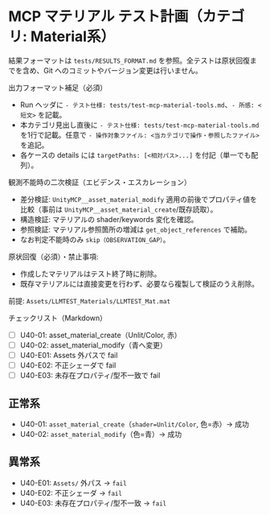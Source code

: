 # MCP マテリアル テスト計画（カテゴリ: Material系）

結果フォーマットは `tests/RESULTS_FORMAT.md` を参照。全テストは原状回復までを含め、Git へのコミットやバージョン変更は行いません。

出力フォーマット補足（必須）
- Run ヘッダに `- テスト仕様: tests/test-mcp-material-tools.md`、`- 所感: <短文>` を記載。
- 本カテゴリ見出し直後に `- テスト仕様: tests/test-mcp-material-tools.md` を1行で記載。任意で `- 操作対象ファイル: <当カテゴリで操作・参照したファイル>` を追記。
- 各ケースの details には `targetPaths: [<相対パス>...]` を付記（単一でも配列）。

観測不能時の二次検証（エビデンス・エスカレーション）
- 差分検証: `UnityMCP__asset_material_modify` 適用の前後でプロパティ値を比較（事前は `UnityMCP__asset_material_create`/既存読取）。
- 構造検証: マテリアルの shader/keywords 変化を確認。
- 参照検証: マテリアル参照箇所の増減は `get_object_references` で補助。
- なお判定不能時のみ `skip（OBSERVATION_GAP）`。

原状回復（必須）・禁止事項:
- 作成したマテリアルはテスト終了時に削除。
- 既存マテリアルには直接変更を行わず、必要なら複製して検証のうえ削除。

前提: `Assets/LLMTEST_Materials/LLMTEST_Mat.mat`

チェックリスト（Markdown）
- [ ] U40-01: asset_material_create（Unlit/Color, 赤）
- [ ] U40-02: asset_material_modify（青へ変更）
- [ ] U40-E01: Assets 外パスで fail
- [ ] U40-E02: 不正シェーダで fail
- [ ] U40-E03: 未存在プロパティ/型不一致で fail

## 正常系

- U40-01: `asset_material_create`（`shader=Unlit/Color`, 色=赤）→ 成功
- U40-02: `asset_material_modify`（色=青）→ 成功

## 異常系

- U40-E01: `Assets/` 外パス → `fail`
- U40-E02: 不正シェーダ → `fail`
- U40-E03: 未存在プロパティ/型不一致 → `fail`

